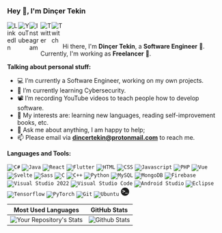 ### Hey 👋, I'm Dinçer Tekin

<a href="https://www.linkedin.com/in/dincertekin/">
  <img align="left" width="26px" alt="LinkedIn" src="https://i.imgur.com/D3s2d7S.png" />
</a>
<a href="https://www.youtube.com/@dincertekin">
  <img align="left" width="26px" alt="YouTube" src="https://i.imgur.com/FoSH15v.png" />
</a>
<a href="https://www.instagram.com/dincertekin0/">
  <img align="left" width="26px" alt="Instagram" src="https://i.imgur.com/OUt65rD.png" />
</a>
<a href="https://www.twitter.com/dincertekin0">
  <img align="left" width="26px" alt="Twitter" src="https://i.imgur.com/lsxWrCO.png" />
</a>
<a href="https://www.twitch.tv/dincertekin0">
  <img align="left" width="26px" alt="Twitch" src="https://i.imgur.com/LMUQ85O.png" />
</a>

<br />
<br />
  
Hi there, I'm **Dinçer Tekin**, a **Software Engineer** 🚀.<br>Currently, I'm working as **Freelancer** 💼. 

**Talking about personal stuff:**

- 💻 I’m currently a Software Engineer, working on my own projects.
- 🌱 I’m currently learning Cybersecurity.
- 📽️ I’m recording YouTube videos to teach people how to develop software.
- 🤔 My interests are: learning new languages, reading self-improvement books, etc.
- 💬 Ask me about anything, I am happy to help;
- 📫 Please email via <b>dincertekin@protonmail.com</b> to reach me.


**Languages and Tools:**  

<code><img height="20" alt="C#" src="https://cdn.jsdelivr.net/gh/devicons/devicon/icons/csharp/csharp-original.svg"></code>
<code><img height="20" alt="Java" src="https://cdn.jsdelivr.net/gh/devicons/devicon/icons/java/java-original.svg"></code>
<code><img height="20" alt="React" src="https://cdn.jsdelivr.net/gh/devicons/devicon/icons/react/react-original.svg"></code>
<code><img height="20" alt="Flutter" src="https://cdn.jsdelivr.net/gh/devicons/devicon/icons/flutter/flutter-original.svg"></code>
<code><img height="20" alt="HTML" src="https://cdn.jsdelivr.net/gh/devicons/devicon/icons/html5/html5-original.svg"></code>
<code><img height="20" alt="CSS" src="https://cdn.jsdelivr.net/gh/devicons/devicon/icons/css3/css3-original.svg"></code>
<code><img height="20" alt="Javascript" src="https://cdn.jsdelivr.net/gh/devicons/devicon/icons/javascript/javascript-original.svg"></code>
<code><img height="20" alt="PHP" src="https://cdn.jsdelivr.net/gh/devicons/devicon/icons/php/php-original.svg"></code>
<code><img height="20" alt="Vue" src="https://cdn.jsdelivr.net/gh/devicons/devicon/icons/vuejs/vuejs-original.svg"></code>
<code><img height="20" alt="Svelte" src="https://cdn.jsdelivr.net/gh/devicons/devicon/icons/svelte/svelte-original.svg"></code>
<code><img height="20" alt="Sass" src="https://cdn.jsdelivr.net/gh/devicons/devicon/icons/sass/sass-original.svg"></code>
<code><img height="20" alt="C" src="https://cdn.jsdelivr.net/gh/devicons/devicon/icons/c/c-original.svg"></code>
<code><img height="20" alt="C++" src="https://cdn.jsdelivr.net/gh/devicons/devicon/icons/cplusplus/cplusplus-original.svg"></code>
<code><img height="20" alt="Python" src="https://cdn.jsdelivr.net/gh/devicons/devicon/icons/python/python-original.svg"></code>
<code><img height="20" alt="MySQL" src="https://cdn.jsdelivr.net/gh/devicons/devicon/icons/mysql/mysql-original.svg"></code>
<code><img height="20" alt="MongoDB" src="https://cdn.jsdelivr.net/gh/devicons/devicon/icons/mongodb/mongodb-original.svg"></code>
<code><img height="20" alt="Firebase" src="https://cdn.jsdelivr.net/gh/devicons/devicon/icons/firebase/firebase-plain.svg"></code>  
<code><img height="20" alt="Visual Studio 2022" src="https://cdn.jsdelivr.net/gh/devicons/devicon/icons/visualstudio/visualstudio-original.svg"></code>
<code><img height="20" alt="Visual Studio Code" src="https://cdn.jsdelivr.net/gh/devicons/devicon/icons/vscode/vscode-original.svg"></code>
<code><img height="20" alt="Android Studio" src="https://cdn.jsdelivr.net/gh/devicons/devicon/icons/androidstudio/androidstudio-original.svg"></code>
<code><img height="20" alt="Eclipse" src="https://cdn.jsdelivr.net/gh/devicons/devicon/icons/eclipse/eclipse-original.svg"></code>
<code><img height="20" alt="Tensorflow" src="https://cdn.jsdelivr.net/gh/devicons/devicon/icons/tensorflow/tensorflow-original.svg"></code>
<code><img height="20" alt="PyTorch" src="https://cdn.jsdelivr.net/gh/devicons/devicon/icons/pytorch/pytorch-original.svg"></code>
<code><img height="20" alt="Git" src="https://cdn.jsdelivr.net/gh/devicons/devicon/icons/git/git-original.svg"></code>
<code><img height="20" alt="Ubuntu" src="https://cdn.jsdelivr.net/gh/devicons/devicon/icons/ubuntu/ubuntu-original.svg"></code>
<code><img height="20" alt="Bash/Shell" src="https://raw.githubusercontent.com/github/explore/80688e429a7d4ef2fca1e82350fe8e3517d3494d/topics/terminal/terminal.png"></code>

Most Used Languages             |  GitHub Stats
:-------------------------:|:-------------------------:
![Your Repository's Stats](https://github-readme-stats.vercel.app/api/top-langs/?username=dincertekin&hide_border=true&theme=nord)  |  ![Github Stats](https://github-readme-stats.vercel.app/api?username=dincertekin&show_icons=true&hide_border=true&theme=nord)
